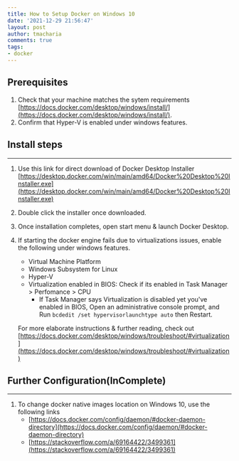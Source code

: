 ```yaml
---
title: How to Setup Docker on Windows 10
date: '2021-12-29 21:56:47'
layout: post
author: tmacharia
comments: true
tags:
- docker
---
```


## Prerequisites

1. Check that your machine matches the sytem requirements [https://docs.docker.com/desktop/windows/install/](https://docs.docker.com/desktop/windows/install/).
2. Confirm that Hyper-V is enabled under windows features.

## Install steps
-------------
1. Use this link for direct download of Docker Desktop Installer 
	   [https://desktop.docker.com/win/main/amd64/Docker%20Desktop%20Installer.exe](https://desktop.docker.com/win/main/amd64/Docker%20Desktop%20Installer.exe)
2. Double click the installer once downloaded.
3. Once installation completes, open start menu & launch Docker Desktop.
4. If starting the docker engine fails due to virtualizations issues, enable the following under windows features.
	- Virtual Machine Platform
	- Windows Subsystem for Linux
	- Hyper-V
	- Virtualization enabled in BIOS: Check if its enabled in Task Manager > Perfomance > CPU
		- If Task Manager says Virtualization is disabled yet you've enabled in BIOS, 
		  Open an administrative console prompt, and Run `bcdedit /set hypervisorlaunchtype auto` then Restart.

	For more elaborate instructions & further reading, check out [https://docs.docker.com/desktop/windows/troubleshoot/#virtualization](https://docs.docker.com/desktop/windows/troubleshoot/#virtualization)

## Further Configuration(InComplete)
----------------------------------
1. To change docker native images location on Windows 10, use the following links
	- [https://docs.docker.com/config/daemon/#docker-daemon-directory](https://docs.docker.com/config/daemon/#docker-daemon-directory)
	- [https://stackoverflow.com/a/69164422/3499361](https://stackoverflow.com/a/69164422/3499361)
